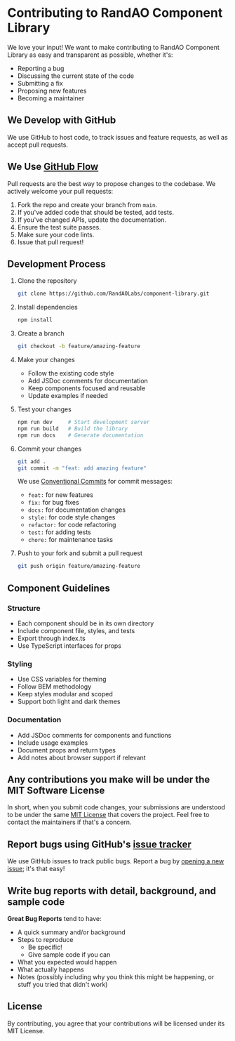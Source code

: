# Contributing to RandAO Component Library

We love your input! We want to make contributing to RandAO Component Library as easy and transparent as possible, whether it's:

- Reporting a bug
- Discussing the current state of the code
- Submitting a fix
- Proposing new features
- Becoming a maintainer

## We Develop with GitHub
We use GitHub to host code, to track issues and feature requests, as well as accept pull requests.

## We Use [GitHub Flow](https://guides.github.com/introduction/flow/index.html)
Pull requests are the best way to propose changes to the codebase. We actively welcome your pull requests:

1. Fork the repo and create your branch from `main`.
2. If you've added code that should be tested, add tests.
3. If you've changed APIs, update the documentation.
4. Ensure the test suite passes.
5. Make sure your code lints.
6. Issue that pull request!

## Development Process
1. Clone the repository
   ```bash
   git clone https://github.com/RandAOLabs/component-library.git
   ```

2. Install dependencies
   ```bash
   npm install
   ```

3. Create a branch
   ```bash
   git checkout -b feature/amazing-feature
   ```

4. Make your changes
   - Follow the existing code style
   - Add JSDoc comments for documentation
   - Keep components focused and reusable
   - Update examples if needed

5. Test your changes
   ```bash
   npm run dev     # Start development server
   npm run build   # Build the library
   npm run docs    # Generate documentation
   ```

6. Commit your changes
   ```bash
   git add .
   git commit -m "feat: add amazing feature"
   ```

   We use [Conventional Commits](https://www.conventionalcommits.org/) for commit messages:
   - `feat:` for new features
   - `fix:` for bug fixes
   - `docs:` for documentation changes
   - `style:` for code style changes
   - `refactor:` for code refactoring
   - `test:` for adding tests
   - `chore:` for maintenance tasks

7. Push to your fork and submit a pull request
   ```bash
   git push origin feature/amazing-feature
   ```

## Component Guidelines

### Structure
- Each component should be in its own directory
- Include component file, styles, and tests
- Export through index.ts
- Use TypeScript interfaces for props

### Styling
- Use CSS variables for theming
- Follow BEM methodology
- Keep styles modular and scoped
- Support both light and dark themes

### Documentation
- Add JSDoc comments for components and functions
- Include usage examples
- Document props and return types
- Add notes about browser support if relevant

## Any contributions you make will be under the MIT Software License
In short, when you submit code changes, your submissions are understood to be under the same [MIT License](http://choosealicense.com/licenses/mit/) that covers the project. Feel free to contact the maintainers if that's a concern.

## Report bugs using GitHub's [issue tracker](https://github.com/RandAOLabs/component-library/issues)
We use GitHub issues to track public bugs. Report a bug by [opening a new issue](https://github.com/RandAOLabs/component-library/issues/new); it's that easy!

## Write bug reports with detail, background, and sample code

**Great Bug Reports** tend to have:

- A quick summary and/or background
- Steps to reproduce
  - Be specific!
  - Give sample code if you can
- What you expected would happen
- What actually happens
- Notes (possibly including why you think this might be happening, or stuff you tried that didn't work)

## License
By contributing, you agree that your contributions will be licensed under its MIT License.

